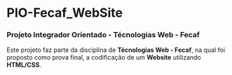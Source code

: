 # PIO-Fecaf_WebSite
### Projeto Integrador Orientado - Técnologias Web - Fecaf 

<p> Este projeto faz parte da disciplina de <strong>Técnologias Web - Fecaf</strong>, na qual foi proposto como prova final, a codificação de 
um <strong>Website</strong> utilizando <strong>HTML/CSS</strong>.</p>
